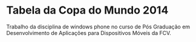 <h1>Tabela da Copa do Mundo 2014</h1>
Trabalho da disciplina de windows phone no curso de Pós Graduação em Desenvolvimento de Aplicações para Dispositivos Móveis da FCV.
